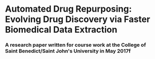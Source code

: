 # Automated Drug Repurposing: Evolving Drug Discovery via Faster Biomedical Data Extraction
### A research paper written for course work at the College of Saint Benedict/Saint John's University in May 2017f
